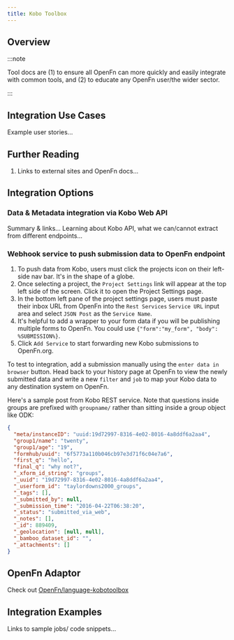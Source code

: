 ```yaml
---
title: Kobo Toolbox
---
```


## Overview

:::note

Tool docs are (1) to ensure all OpenFn can more quickly and easily integrate
with common tools, and (2) to educate any OpenFn user/the wider sector.

:::

## Integration Use Cases

Example user stories...

## Further Reading

1. Links to external sites and OpenFn docs...

## Integration Options

### Data & Metadata integration via Kobo Web API

Summary & links... Learning about Kobo API, what we can/cannot extract from
different endpoints...

### Webhook service to push submission data to OpenFn endpoint

1. To push data from Kobo, users must click the projects icon on their left-side
   nav bar. It's in the shape of a globe.
2. Once selecting a project, the `Project Settings` link will appear at the top
   left side of the screen. Click it to open the Project Settings page.
3. In the bottom left pane of the project settings page, users must paste their
   inbox URL from OpenFn into the `Rest Services` `Service URL` input area and
   select `JSON Post` as the `Service Name`.
4. It's helpful to add a wrapper to your form data if you will be publishing
   multiple forms to OpenFn. You could use
   `{"form":"my_form", "body": %SUBMISSION%}`.
5. Click `Add Service` to start forwarding new Kobo submissions to OpenFn.org.

To test to integration, add a submission manually using the
`enter data in browser` button. Head back to your history page at OpenFn to view
the newly submitted data and write a new `filter` and `job` to map your Kobo
data to any destination system on OpenFn.

Here's a sample post from Kobo REST service. Note that questions inside groups
are prefixed with `groupname/` rather than sitting inside a group object like
ODK:

```json
{
  "meta/instanceID": "uuid:19d72997-8316-4e02-8016-4a8ddf6a2aa4",
  "group1/name": "twenty",
  "group1/age": "19",
  "formhub/uuid": "6f5773a110b046cb97e3d71f6c04e7a6",
  "first_q": "hello",
  "final_q": "why not?",
  "_xform_id_string": "groups",
  "_uuid": "19d72997-8316-4e02-8016-4a8ddf6a2aa4",
  "_userform_id": "taylordowns2000_groups",
  "_tags": [],
  "_submitted_by": null,
  "_submission_time": "2016-04-22T06:38:20",
  "_status": "submitted_via_web",
  "_notes": [],
  "_id": 889409,
  "_geolocation": [null, null],
  "_bamboo_dataset_id": "",
  "_attachments": []
}
```

## OpenFn Adaptor

Check out
[OpenFn/language-kobotoolbox](https://www.github.com/openfn/language-kobotoolbox)

## Integration Examples

Links to sample jobs/ code snippets...
